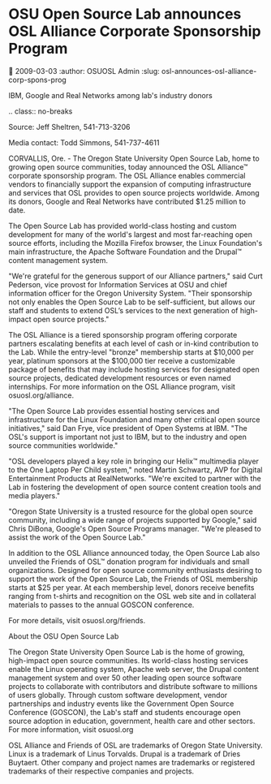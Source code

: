 OSU Open Source Lab announces OSL Alliance Corporate Sponsorship Program
========================================================================
:date: 2009-03-03
:author: OSUOSL Admin
:slug: osl-announces-osl-alliance-corp-spons-prog

IBM, Google and Real Networks among lab's industry donors

.. class:: no-breaks

  Source: Jeff Sheltren, 541-713-3206

Media contact: Todd Simmons, 541-737-4611

CORVALLIS, Ore. - The Oregon State University Open Source Lab, home to growing
open source communities, today announced the OSL Alliance™ corporate sponsorship
program. The OSL Alliance enables commercial vendors to financially support the
expansion of computing infrastructure and services that OSL provides to open
source projects worldwide. Among its donors, Google and Real Networks have
contributed $1.25 million to date.

The Open Source Lab has provided world-class hosting and custom development for
many of the world's largest and most far-reaching open source efforts, including
the Mozilla Firefox browser, the Linux Foundation's main infrastructure, the
Apache Software Foundation and the Drupal™ content management system.

"We're grateful for the generous support of our Alliance partners," said Curt
Pederson, vice provost for Information Services at OSU and chief information
officer for the Oregon University System. "Their sponsorship not only enables
the Open Source Lab to be self-sufficient, but allows our staff and students to
extend OSL’s services to the next generation of high-impact open source
projects."

The OSL Alliance is a tiered sponsorship program offering corporate partners
escalating benefits at each level of cash or in-kind contribution to the Lab.
While the entry-level "bronze" membership starts at $10,000 per year, platinum
sponsors at the $100,000 tier receive a customizable package of benefits that
may include hosting services for designated open source projects, dedicated
development resources or even named internships. For more information on the OSL
Alliance program, visit osuosl.org/alliance.

"The Open Source Lab provides essential hosting services and infrastructure for
the Linux Foundation and many other critical open source initiatives," said Dan
Frye, vice president of Open Systems at IBM. "The OSL's support is important not
just to IBM, but to the industry and open source communities worldwide."

"OSL developers played a key role in bringing our Helix™ multimedia player to
the One Laptop Per Child system," noted Martin Schwartz, AVP for Digital
Entertainment Products at RealNetworks. "We're excited to partner with the Lab
in fostering the development of open source content creation tools and media
players."

"Oregon State University is a trusted resource for the global open source
community, including a wide range of projects supported by Google," said Chris
DiBona, Google's Open Source Programs manager. "We're pleased to assist the work
of the Open Source Lab."

In addition to the OSL Alliance announced today, the Open Source Lab also
unveiled the Friends of OSL™ donation program for individuals and small
organizations. Designed for open source community enthusiasts desiring to
support the work of the Open Source Lab, the Friends of OSL membership starts at
$25 per year. At each membership level, donors receive benefits ranging from
t-shirts and recognition on the OSL web site and in collateral materials to
passes to the annual GOSCON conference.

For more details, visit osuosl.org/friends.

About the OSU Open Source Lab

The Oregon State University Open Source Lab is the home of growing, high-impact
open source communities. Its world-class hosting services enable the Linux
operating system, Apache web server, the Drupal content management system and
over 50 other leading open source software projects to collaborate with
contributors and distribute software to millions of users globally. Through
custom software development, vendor partnerships and industry events like the
Government Open Source Conference (GOSCON), the Lab's staff and students
encourage open source adoption in education, government, health care and other
sectors. For more information, visit osuosl.org

OSL Alliance and Friends of OSL are trademarks of Oregon State University. Linux
is a trademark of Linus Torvalds. Drupal is a trademark of Dries Buytaert. Other
company and project names are trademarks or registered trademarks of their
respective companies and projects.
